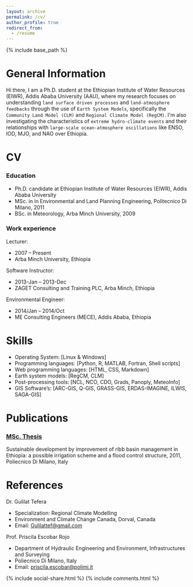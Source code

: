 ```yaml
---
layout: archive
permalink: /cv/
author_profile: true
redirect_from:
  - /resume
---
```

{% include base_path %}

General Information 
======

Hi there, I am a Ph.D. student at the Ethiopian Institute of Water Resources (EIWR), Addis Ababa University (AAU), where my research focuses on understanding `land surface driven processes` and `land-atmosphere feedbacks` through the use of `Earth System Models`, specifically the `Community Land Model (CLM)` and `Regional Climate Model (RegCM)`. I'm also investigating the characteristics of `extreme hydro-climate events`  and their relationships with `large-scale ocean-atmosphere oscillations` like ENSO, IOD, MJO, and NAO over Ethiopia.

CV 
======

### Education

* Ph.D. candidate at Ethiopian Institute of Water Resources (EIWR), Addis Ababa University
* MSc. in in Environmental and Land Planning Engineering, Politecnico Di Milano, 2011
* BSc. in Meteorology, Arba Minch University, 2009

### Work experience

Lecturer: 
* 2007 – Present
* Arba Minch University, Ethiopia

Software Instructor: 
* 2013-Jan – 2013-Dec
* ZAGET Consulting and Training PLC, Arba Minch, Ethiopia

Environmental Engineer: 
* 2014/Jan – 2014/Oct
* ME Consulting Engineers (MECE), Addis Ababa, Ethiopia

Skills
======
* Operating System: [Linux & Windows]
* Programming languages: [Python, R, MATLAB, Fortran, Shell scripts]
* Web programming languages: [HTML, CSS, Markdown] 
* Earth system models: [RegCM, CLM]
* Post-processing tools: [NCL, NCO, CDO, Grads, Panoply, MeteoInfo]
* GIS Software’s: [ARC-GIS, Q-GIS, GRASS-GIS, ERDAS-IMAGINE, ILWIS, SAGA-GIS]

Publications
======
### [MSc. Thesis](https://scholar.google.com/scholar?oi=bibs&cluster=14337889031741235872&btnI=1&hl=en)

Sustainable development by improvement of ribb basin management in Ethiopia: a possible irrigation scheme and a flood control structure, 2011, Poliecnico Di Milano, Italy  

References
======
Dr. Gulilat Tefera
* Specialization: Regional Climate Modelling
* Environment and Climate Change Canada, Dorval, Canada
* Email: Gulilattef@gmail.com

Prof. Priscila Escobar Rojo
* Department of Hydraulic Engineering and Environment, Infrastructures and Surveying
* Poliecnico Di Milano, Italy  
* Email: priscila.escobar@polimi.it

{% include social-share.html %} 
{% include comments.html %}
